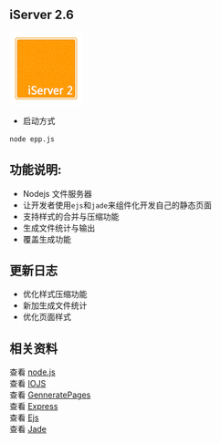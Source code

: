 ## iServer 2.6
![iServer 2](/bin/favicon.png 'Server 2.6')  


- 启动方式
```bash
node epp.js
```
 
## 功能说明:    
* Nodejs 文件服务器  
* 让开发者使用`ejs`和`jade`来组件化开发自己的静态页面     
* 支持样式的合并与压缩功能
* 生成文件统计与输出
* 覆盖生成功能    

## 更新日志
* 优化样式压缩功能  
* 新加生成文件统计  
* 优化页面样式   
  

## 相关资料  
查看 [node.js](https://nodejs.org/)  
查看 [IOJS](https://iojs.org/)  
查看 [GenneratePages](https://github.com/ektx/Node/tree/master/GenneratePages)  
查看 [Express](http://expressjs.com/)  
查看 [Ejs](http://ejs.co/)  
查看 [Jade](http://jade-lang.com/)  